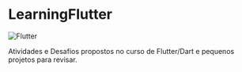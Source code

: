 # LearningFlutter
![Flutter](https://img.shields.io/badge/Flutter-%2302569B.svg?style=for-the-badge&logo=Flutter&logoColor=white)

Atividades e Desafios propostos no curso de Flutter/Dart e pequenos projetos para revisar.
